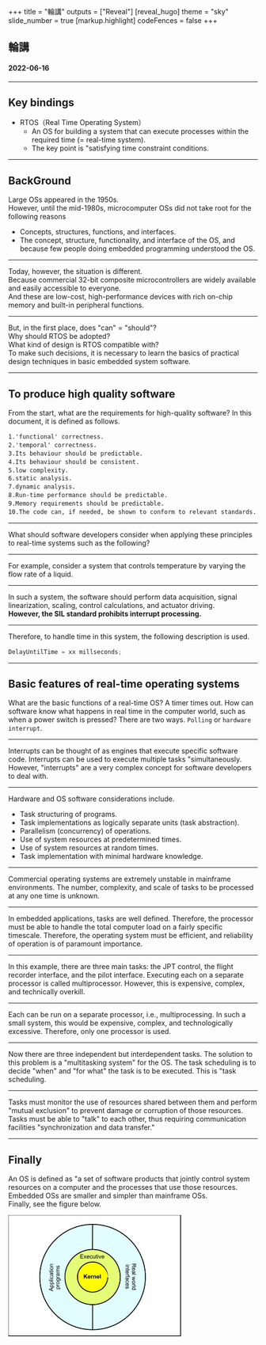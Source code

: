 +++
title = "輪講"
outputs = ["Reveal"]
[reveal_hugo]
theme = "sky"
slide_number = true
[markup.highlight]
codeFences = false
+++

## 輪講

#### 2022-06-16

---

## Key bindings

- RTOS（Real Time Operating System）
  - An OS for building a system that can execute processes within the required time (= real-time system).
  - The key point is "satisfying time constraint conditions.

---

## BackGround

<!-- 大型OSは1950年代に登場しました．
しかし，1980年代の半ばまで，マイコンOSは以下の理由から定着しませんでした．
概念，構造，機能，インターフェース
そして，組み込みプログラミングをする人たちの中に，OSを理解している人が少なかったためです． -->

Large OSs appeared in the 1950s.  
However, until the mid-1980s, microcomputer OSs did not take root for the following reasons

- Concepts, structures, functions, and interfaces.
- The concept, structure, functionality, and interface of the OS, and because few people doing embedded programming understood the OS.

---

<!-- しかし現在では，事情が異なります
商用の32bitの複合マイコンが普及していて，誰もが手軽に入手できます．
そしてこれらは，これらは低コストで高性能なデバイスであり、豊富なオンチップメモリと周辺機能を内蔵しています． -->

Today, however, the situation is different.  
Because commercial 32-bit composite microcontrollers are widely available and easily accessible to everyone.  
And these are low-cost, high-performance devices with rich on-chip memory and built-in peripheral functions.

---

<!-- しかし，そもそも，「できる」こと=「やるべき」ことなのか？
なぜRTOSを採用するのか？
RTOSが適合する設計とはどのようなものなのか？
このような判断をするために，基本的な組み込みシステムのソフトウェアにおける実用的な設計手法の基礎を学ぶ必要があります． -->

But, in the first place, does "can" = "should"?  
Why should RTOS be adopted?  
What kind of design is RTOS compatible with?  
To make such decisions, it is necessary to learn the basics of practical design techniques in basic embedded system software.

---

## To produce high quality software

<!-- 高品質なソフトウェアの条件とは何でしょう？
本書では，以下のように定義されています． -->

From the start, what are the requirements for high-quality software?
In this document, it is defined as follows.

```md
1.'functional' correctness.
2.'temporal' correctness.
3.Its behaviour should be predictable.
4.Its behaviour should be consistent.
5.low complexity.
6.static analysis.
7.dynamic analysis.
8.Run-time performance should be predictable.
9.Memory requirements should be predictable.
10.The code can, if needed, be shown to conform to relevant standards.
```

---

What should software developers consider when applying these principles to real-time systems such as the following?

---

For example, consider a system that controls temperature by varying the flow rate of a liquid.

---

In such a system, the software should perform data acquisition, signal linearization, scaling, control calculations, and actuator driving.  
**However, the SIL standard prohibits interrupt processing.**

---

Therefore, to handle time in this system, the following description is used.

```c
DelayUntilTime = xx millseconds;
```

---

## Basic features of real-time operating systems

What are the basic functions of a real-time OS?
A timer times out. How can software know what happens in real time in the computer world, such as when a power switch is pressed?
There are two ways. `Polling` or `hardware interrupt`.

---

Interrupts can be thought of as engines that execute specific software code.
Interrupts can be used to execute multiple tasks "simultaneously.
However, "interrupts" are a very complex concept for software developers to deal with.

<!-- The central function of an operating system is to remove this burden from the code author; the OS removes the complexity of the computer from the programmer, allowing the programmer to focus on his or her primary task. -->

---

Hardware and OS software considerations include.

- Task structuring of programs.
- Task implementations as logically separate units (task abstraction).
- Parallelism (concurrency) of operations.
- Use of system resources at predetermined times.
- Use of system resources at random times.
- Task implementation with minimal hardware knowledge.

---

Commercial operating systems are extremely unstable in mainframe environments. The number, complexity, and scale of tasks to be processed at any one time is unknown.

---

In embedded applications, tasks are well defined. Therefore, the processor must be able to handle the total computer load on a fairly specific timescale.
Therefore, the operating system must be efficient, and reliability of operation is of paramount importance.

---

In this example, there are three main tasks: the JPT control, the flight recorder interface, and the pilot interface.
Executing each on a separate processor is called multiprocessor.
However, this is expensive, complex, and technically overkill.

---

Each can be run on a separate processor, i.e., multiprocessing. In such a small system, this would be expensive, complex, and technologically excessive. Therefore, only one processor is used.

<!-- Note A single-processor multitasking design is called a "multitasking" system and is distinguished from a multiprocessor. -->

---

Now there are three independent but interdependent tasks.
The solution to this problem is a "multitasking system" for the OS.
The task scheduling is to decide "when" and "for what" the task is to be executed. This is "task scheduling.

---

Tasks must monitor the use of resources shared between them and perform "mutual exclusion" to prevent damage or corruption of those resources.
Tasks must be able to "talk" to each other, thus requiring communication facilities "synchronization and data transfer."

<!-- For example, implement several independent control channels on a single-board digital controller. These tasks can proceed without the need to communicate with each other. -->

---

## Finally

An OS is defined as "a set of software products that jointly control system resources on a computer and the processes that use those resources.
Embedded OSs are smaller and simpler than mainframe OSs.  
Finally, see the figure below.

<img src="images/figure_2.png">
